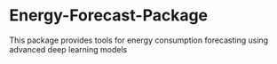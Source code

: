 # Energy-Forecast-Package
This package provides tools for energy consumption forecasting using advanced deep learning models 
